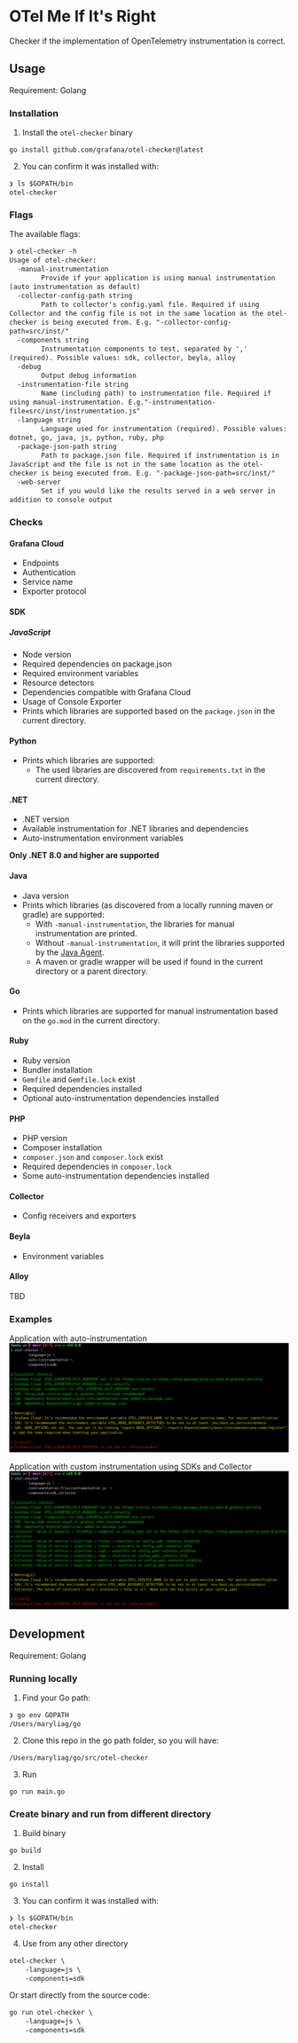 # OTel Me If It's Right

Checker if the implementation of OpenTelemetry instrumentation is correct.

## Usage

Requirement: Golang

### Installation
1. Install the `otel-checker` binary
```
go install github.com/grafana/otel-checker@latest
```
2. You can confirm it was installed with:
```
❯ ls $GOPATH/bin
otel-checker
```

### Flags

The available flags:
```
❯ otel-checker -h
Usage of otel-checker:
  -manual-instrumentation
    	Provide if your application is using manual instrumentation (auto instrumentation as default)
  -collector-config-path string
    	Path to collector's config.yaml file. Required if using Collector and the config file is not in the same location as the otel-checker is being executed from. E.g. "-collector-config-path=src/inst/"
  -components string
    	Instrumentation components to test, separated by ',' (required). Possible values: sdk, collector, beyla, alloy
  -debug
        Output debug information
  -instrumentation-file string
    	Name (including path) to instrumentation file. Required if using manual-instrumentation. E.g."-instrumentation-file=src/inst/instrumentation.js"
  -language string
    	Language used for instrumentation (required). Possible values: dotnet, go, java, js, python, ruby, php
  -package-json-path string
    	Path to package.json file. Required if instrumentation is in JavaScript and the file is not in the same location as the otel-checker is being executed from. E.g. "-package-json-path=src/inst/"
  -web-server
        Set if you would like the results served in a web server in addition to console output
```

### Checks

#### Grafana Cloud
- Endpoints
- Authentication
- Service name
- Exporter protocol

#### SDK

##### JavaScript
- Node version
- Required dependencies on package.json
- Required environment variables
- Resource detectors
- Dependencies compatible with Grafana Cloud
- Usage of Console Exporter
- Prints which libraries are supported based on the `package.json` in the current directory.

#### Python

- Prints which libraries are supported:
  - The used libraries are discovered from `requirements.txt` in the current directory.

#### .NET

- .NET version
- Available instrumentation for .NET libraries and dependencies
- Auto-instrumentation environment variables

**Only .NET 8.0 and higher are supported**

#### Java

- Java version
- Prints which libraries (as discovered from a locally running maven or gradle) are supported:
  - With `-manual-instrumentation`, the libraries for manual instrumentation are printed.
  - Without `-manual-instrumentation`, it will print the libraries supported by the [Java Agent](https://github.com/open-telemetry/opentelemetry-java-instrumentation/).
  - A maven or gradle wrapper will be used if found in the current directory or a parent directory.

#### Go

- Prints which libraries are supported for manual instrumentation 
  based on the `go.mod` in the current directory.

#### Ruby

- Ruby version
- Bundler installation
- `Gemfile` and `Gemfile.lock` exist
- Required dependencies installed
- Optional auto-instrumentation dependencies installed

#### PHP

- PHP version
- Composer installation
- `composer.json` and `composer.lock` exist
- Required dependencies in `composer.lock`
- Some auto-instrumentation dependencies installed

#### Collector
- Config receivers and exporters

#### Beyla
- Environment variables

#### Alloy
TBD

### Examples

Application with auto-instrumentation
![auto instrumentation exemple](./assets/auto.png)

Application with custom instrumentation using SDKs and Collector
![sdk and collector example](./assets/sdk.png)

## Development

Requirement: Golang

### Running locally

1. Find your Go path:
```
❯ go env GOPATH
/Users/maryliag/go
```
2. Clone this repo in the go path folder, so you will have:
```
/Users/maryliag/go/src/otel-checker
```
3. Run
```
go run main.go
```

### Create binary and run from different directory

1. Build binary
```
go build
```
2. Install
```
go install
```
3. You can confirm it was installed with:
```
❯ ls $GOPATH/bin
otel-checker
```
4. Use from any other directory
```
otel-checker \
	-language=js \
	-components=sdk
```

Or start directly from the source code:
```
go run otel-checker \
	-language=js \
	-components=sdk
```
